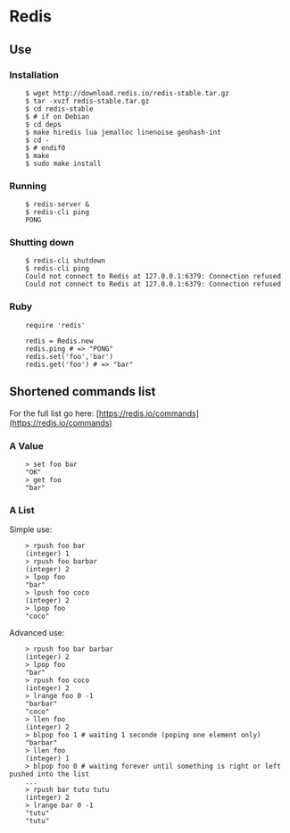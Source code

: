 # Redis

## Use

### Installation

```
    $ wget http://download.redis.io/redis-stable.tar.gz
    $ tar -xvzf redis-stable.tar.gz
    $ cd redis-stable
    $ # if on Debian
    $ cd deps
    $ make hiredis lua jemalloc linenoise geohash-int
    $ cd -
    $ # endif0
    $ make
    $ sudo make install
```

### Running

```
    $ redis-server &
    $ redis-cli ping
    PONG
```

### Shutting down

```
    $ redis-cli shutdown
    $ redis-cli ping
    Could not connect to Redis at 127.0.0.1:6379: Connection refused
    Could not connect to Redis at 127.0.0.1:6379: Connection refused
```

### Ruby

```
    require 'redis'
    
    redis = Redis.new
    redis.ping # => "PONG"
    redis.set('foo','bar')
    redis.get('foo') # => "bar"
```

## Shortened commands list

For the full list go here: [https://redis.io/commands](https://redis.io/commands)

### A Value

```
    > set foo bar
    "OK"
    > get foo
    "bar"
```

### A List

Simple use:

```
    > rpush foo bar
    (integer) 1
    > rpush foo barbar
    (integer) 2
    > lpop foo
    "bar"
    > lpush foo coco
    (integer) 2
    > lpop foo
    "coco"
```

Advanced use:

```
    > rpush foo bar barbar
    (integer) 2
    > lpop foo
    "bar"
    > rpush foo coco
    (integer) 2
    > lrange foo 0 -1
    "barbar"
    "coco"
    > llen foo
    (integer) 2
    > blpop foo 1 # waiting 1 seconde (poping one element only)
    "barbar"
    > llen foo
    (integer) 1
    > blpop foo 0 # waiting forever until something is right or left pushed into the list
    ...
    > rpush bar tutu tutu
    (integer) 2
    > lrange bar 0 -1
    "tutu"
    "tutu"
```